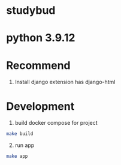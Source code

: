 # studybud

# python 3.9.12

# Recommend

1. Install django extension has django-html

# Development

1. build docker compose for project

```sh
make build
```

2. run app

```sh
make app
```
